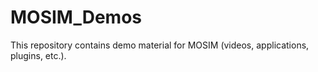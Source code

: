 # MOSIM_Demos
This repository contains demo material for MOSIM (videos, applications, plugins, etc.). 
